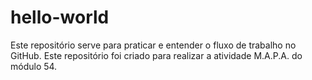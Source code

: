 # hello-world
Este repositório serve para praticar e entender o fluxo de trabalho no GitHub.
Este repositório foi criado para realizar a atividade M.A.P.A. do módulo 54.
